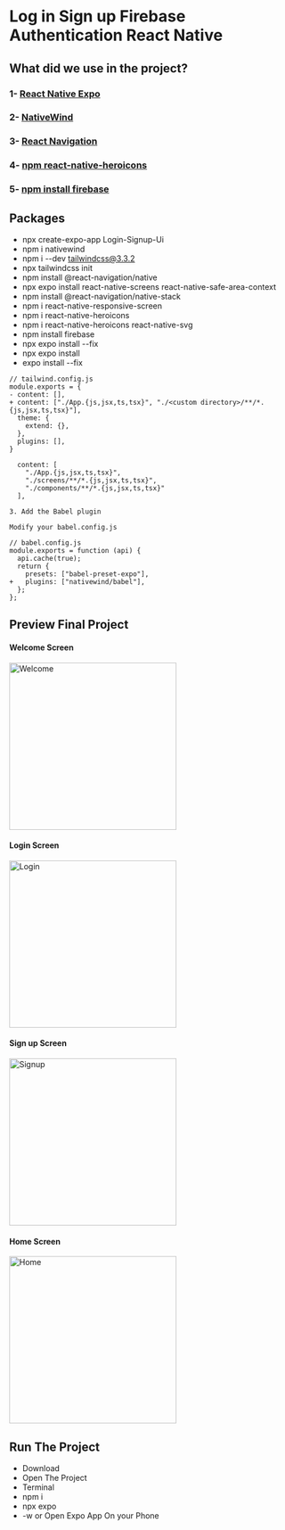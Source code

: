 # Log in Sign up Firebase Authentication React Native

## What did we use in the project?
### 1- [React Native Expo](https://reactnative.dev/)
### 2- [NativeWind](https://www.nativewind.dev/)
### 3- [React Navigation](https://reactnavigation.org/)
### 4- [npm react-native-heroicons](https://www.npmjs.com/package/react-native-heroicons)
### 5- [npm install firebase](https://firebase.google.com/)

## Packages
- npx create-expo-app Login-Signup-Ui
- npm i nativewind
- npm i --dev tailwindcss@3.3.2
- npx tailwindcss init
- npm install @react-navigation/native
- npx expo install react-native-screens react-native-safe-area-context
- npm install @react-navigation/native-stack
- npm i react-native-responsive-screen
- npm i react-native-heroicons
- npm i react-native-heroicons react-native-svg
- npm install firebase
- npx expo install --fix
- npx expo install
- expo install --fix
```
// tailwind.config.js
module.exports = {
- content: [],
+ content: ["./App.{js,jsx,ts,tsx}", "./<custom directory>/**/*.{js,jsx,ts,tsx}"],
  theme: {
    extend: {},
  },
  plugins: [],
}

  content: [
    "./App.{js,jsx,ts,tsx}", 
    "./screens/**/*.{js,jsx,ts,tsx}",
    "./components/**/*.{js,jsx,ts,tsx}"
  ],

3. Add the Babel plugin

Modify your babel.config.js

// babel.config.js
module.exports = function (api) {
  api.cache(true);
  return {
    presets: ["babel-preset-expo"],
+   plugins: ["nativewind/babel"],
  };
};
```

## Preview Final Project

#### Welcome Screen

<img src="./preview/welcomescreen.jpg" style="width:300px;" alt="Welcome" />

#### Login Screen

<img src="./preview/loginscreen.jpg" style="width:300px;" alt="Login" />

#### Sign up Screen

<img src="./preview/signupscreen.jpg" style="width:300px;" alt="Signup" />

#### Home Screen

<img src="./preview/homescreen.jpg" style="width:300px;" alt="Home" />


## Run The Project
- Download
- Open The Project
- Terminal
- npm i
- npx expo
- -w or Open Expo App On your Phone
